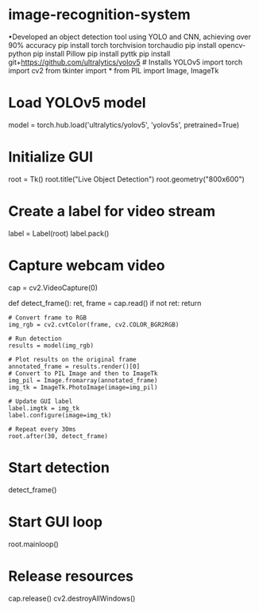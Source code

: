 # image-recognition-system
•Developed an object detection tool using YOLO and CNN,  achieving over 90% accuracy
pip install torch torchvision torchaudio
pip install opencv-python
pip install Pillow
pip install pyttk
pip install git+https://github.com/ultralytics/yolov5  # Installs YOLOv5
import torch
import cv2
from tkinter import *
from PIL import Image, ImageTk

# Load YOLOv5 model
model = torch.hub.load('ultralytics/yolov5', 'yolov5s', pretrained=True)

# Initialize GUI
root = Tk()
root.title("Live Object Detection")
root.geometry("800x600")

# Create a label for video stream
label = Label(root)
label.pack()

# Capture webcam video
cap = cv2.VideoCapture(0)

def detect_frame():
    ret, frame = cap.read()
    if not ret:
        return

    # Convert frame to RGB
    img_rgb = cv2.cvtColor(frame, cv2.COLOR_BGR2RGB)

    # Run detection
    results = model(img_rgb)

    # Plot results on the original frame
    annotated_frame = results.render()[0]
    # Convert to PIL Image and then to ImageTk
    img_pil = Image.fromarray(annotated_frame)
    img_tk = ImageTk.PhotoImage(image=img_pil)

    # Update GUI label
    label.imgtk = img_tk
    label.configure(image=img_tk)

    # Repeat every 30ms
    root.after(30, detect_frame)

# Start detection
detect_frame()

# Start GUI loop
root.mainloop()

# Release resources
cap.release()
cv2.destroyAllWindows()
